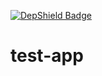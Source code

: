 [![DepShield Badge](https://jcava0.dev.depshield.sonatype.org/badges/bigspotteddog/test-app9/depshield.svg)](https://depshield.github.io)

# test-app
